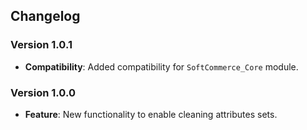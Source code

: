## Changelog

### Version 1.0.1
- **Compatibility**: Added compatibility for `SoftCommerce_Core` module.

### Version 1.0.0
- **Feature**: New functionality to enable cleaning attributes sets.
